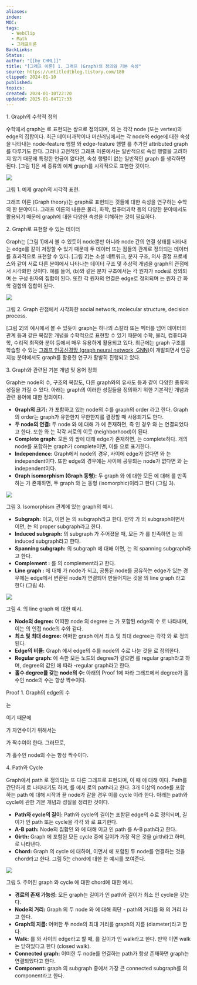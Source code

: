 ```yaml
---
aliases: 
index: 
MOC: 
tags:
  - WebClip
  - Math
  - 그래프이론
BackLinks: 
Status: 
author: "[[by CHML]]"
title: "[그래프 이론] 1. 그래프 (Graph)의 정의와 기본 속성"
source: https://untitledtblog.tistory.com/180
clipped: 2024-01-10
published: 
topics: 
created: 2024-01-10T22:20
updated: 2025-01-04T17:33
---
```


1\. Graph의 수학적 정의

수학에서 graph는 로 표현되는 쌍으로 정의되며, 와 는 각각 node (또는 vertex)와 edge의 집합이다. 최근 데이터과학이나 머신러닝에서는 각 node와 edge에 대한 속성을 나타내는 node-feature 행렬 와 edge-feature 행렬 를 추가한 attributed graph 를 다루기도 한다. 그러나 고전적인 그래프 이론에서는 일반적으로 속성 행렬을 고려하지 않기 때문에 특정한 언급이 없다면, 속성 행렬이 없는 일반적인 graph 를 생각하면 된다. \[그림 1\]은 세 종류의 예제 graph를 시각적으로 표현한 것이다.

![](https://blog.kakaocdn.net/dn/bOH7ZW/btskJs3jQP0/CmRhmpkRZYVjs1zJdaZUS1/img.png)

그림 1. 예제 graph의 시각적 표현.

그래프 이론 (Graph theory)는 graph로 표현되는 것들에 대한 속성을 연구하는 수학의 한 분야이다. 그래프 이론의 내용은 물리, 화학, 컴퓨터과학 등의 다양한 분야에서도 활용되기 때문에 graph에 대한 다양한 속성을 이해하는 것이 필요하다.

2\. Graph로 표현할 수 있는 데이터

Graph는 \[그림 1\]에서 볼 수 있듯이 node뿐만 아니라 node 간의 연결 상태를 나타내는 edge를 같이 저장할 수 있기 때문에 두 데이터 또는 점들의 관계로 정의되는 데이터를 효과적으로 표현할 수 있다. \[그림 2\]는 소셜 네트워크, 분자 구조, 의사 결정 프로세스와 같이 서로 다른 분야에서 나타나는 데이터 구조 및 추상적 개념을 graph의 관점에서 시각화한 것이다. 예를 들어, (b)와 같은 분자 구조에서는 각 원자가 node로 정의되며 는 구성 원자의 집합이 된다. 또한 각 원자의 연결은 edge로 정의되며 는 원자 간 화학 결합의 집합이 된다.

![](https://blog.kakaocdn.net/dn/oBeH1/btsknvnsWGt/HGxwmvyNhMdbm0C7Nj63Lk/img.png)

그림 2. Graph 관점에서 시각화한 social network, molecular structure, decision process.

\[그림 2\]의 예시에서 볼 수 있듯이 graph는 하나의 스칼라 또는 벡터를 넘어 데이터의 관계 등과 같은 복잡한 개념을 수학적으로 표현할 수 있기 때문에 수학, 물리, 컴퓨터과학, 수리적 최적화 분야 등에서 매우 유용하게 활용되고 있다. 최근에는 graph 구조를 학습할 수 있는 [그래프 인공신경망 (graph neural network, GNN)](https://untitledtblog.tistory.com/152)이 개발되면서 인공지능 분야에서도 graph를 활용한 연구가 활발히 진행되고 있다.

3\. Graph와 관련된 기본 개념 및 용어 정의

Graph는 node의 수, 구조의 복잡도, 다른 graph와의 유사도 등과 같이 다양한 종류의 성질을 가질 수 있다. 아래는 graph의 이러한 성질들을 정의하기 위한 기본적인 개념과 관련 용어에 대한 정의이다.

- **Graph의 크기:** 가 포함하고 있는 node의 수를 graph의 order 라고 한다. Graph의 order는 graph가 유한한지 무한한지를 결정할 때 사용되기도 한다.
- **두 node의 연결:** 두 node 와 에 대해 가 에 존재하면, 즉 인 경우 와 는 연결되었다고 한다. 또한 와 는 각각 서로의 이웃 (neighborhood)이 된다.
- **Complete graph:** 모든 와 쌍에 대해 edge가 존재하면, 는 complete하다. 개의 node를 포함하는 graph가 complete이면, 이를 으로 표기한다.
- **Independence:** Graph에서 node의 경우, 사이에 edge가 없다면 와 는 independent이다. 또한 edge의 경우에는 사이에 공유되는 node가 없다면 와 는 independent이다.
- **Graph isomorphism (Graph 동형):** 두 graph 와 에 대한 모든 에 대해 를 만족하는 가 존재하면, 두 graph 와 는 동형 (isomorphic)이라고 한다 (그림 3).

![](https://blog.kakaocdn.net/dn/F9QQl/btsj8XRtSsd/Yf6RkEmSmo0mlQB63LXwBk/img.png)

그림 3. Isomorphism 관계에 있는 graph의 예시.

- **Subgraph:** 이고, 이면 는 의 subgraph라고 한다. 만약 가 의 subgraph이면서 이면, 는 의 proper subgraph라고 한다.
- **Induced subgraph:** 의 subgraph 가 주어졌을 때, 모든 가 를 만족하면 는 의 induced subgraph라고 한다.
- **Spanning subgraph:** 의 subgraph 에 대해 이면, 는 의 spanning subgraph라고 한다.
- **Complement :** 를 의 complement라고 한다.
- **Line graph :** 에 대해 가 node가 되고, 공통된 node를 공유하는 edge가 있는 경우에는 edge에서 변환된 node가 연결되어 만들어지는 것을 의 line graph 라고 한다 (그림 4).

![](https://blog.kakaocdn.net/dn/Q16Xs/btskuPr6fL4/RykxDOfw26LPzDoka11no0/img.png)

그림 4. 의 line graph 에 대한 예시.

- **Node의 degree:** 어떠한 node 의 degree 는 가 포함된 edge의 수 로 나타내며, 이는 의 인접 node의 수와 같다.
- **최소 및 최대 degree:** 어떠한 graph 에서 최소 및 최대 degree는 각각 와 로 정의된다.
- **Edge의 비율:** Graph 에서 edge의 수를 node의 수로 나눈 것을 로 정의한다.
- **Regular graph:** 에 속한 모든 노드의 degree가 같으면 를 regular graph라고 하며, degree의 값인 에 따라 -regular graph라고 한다.
- **홀수 degree를 갖는 node의 수:** 아래의 Proof 1에 따라 그래프에서 degree가 홀수인 node의 수는 항상 짝수이다.

Proof 1. Graph의 edge의 수

는

이기 때문에

가 자연수이기 위해서는

가 짝수여야 한다. 그러므로,

가 홀수인 node의 수는 항상 짝수이다.

4\. Path와 Cycle

Graph에서 path 로 정의되는 또 다른 그래프로 표현되며, 이 때 에 대해 이다. Path를 간단하게 로 나타내기도 하며, 를 에서 로의 path라고 한다. 3개 이상의 node를 포함 하는 path 에 대해 시작과 끝 node가 같을 경우 이를 cycle 이라 한다. 아래는 path와 cycle에 관한 기본 개념과 성질을 정리한 것이다.

- **Path와 cycle의 길이:** Path와 cycle의 길이는 포함된 edge의 수로 정의되며, 길이가 인 path 또는 cycle을 각각 와 로 표기한다.
- **A-B path:** Node의 집합인 와 에 대해 이고 인 path 를 A-B path라고 한다.
- **Girth:** Graph 에 포함된 모든 cycle 중에 길이가 가장 작은 것을 girth라고 하며, 로 나타낸다.
- **Chord:** Graph 의 cycle 에 대하여, 이면서 에 포함된 두 node를 연결하는 것을 chord라고 한다. 그림 5는 chord에 대한 한 예시를 보여준다.

![](https://blog.kakaocdn.net/dn/bU18b7/btskRbavLq4/O0PUMpikKgw9U0L3yPwWrk/img.png)

그림 5. 주어진 graph 와 cycle 에 대한 chord에 대한 예시.

- **경로의 존재 가능성:** 모든 graph는 길이가 인 path와 길이가 최소 인 cycle을 갖는다.
- **Node의 거리:** Graph 의 두 node 와 에 대해 최단 - path의 거리를 와 의 거리 라고 한다. 
- **Graph의 지름:** 어떠한 두 node의 최대 거리를 graph의 지름 (diameter)라고 한다.
- **Walk:** 를 와 사이의 edge라고 할 때, 를 길이가 인 walk라고 한다. 만약 이면 walk는 닫혀있다고 한다 (closed walk).
- **Connected graph:** 어떠한 두 node를 연결하는 path가 항상 존재하면 graph는 연결되었다고 한다.
- **Component:** graph 의 subgraph 중에서 가장 큰 connected subgraph를 의 component라고 한다.